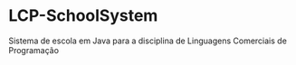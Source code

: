 # LCP-SchoolSystem
 Sistema de escola em Java para a disciplina de Linguagens Comerciais de Programação
